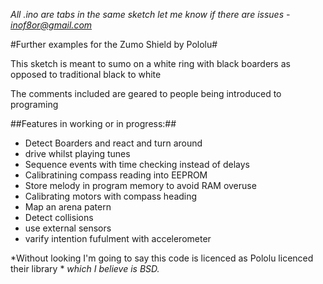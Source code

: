 *All .ino are tabs in the same sketch*
*let me know if there are issues - inof8or@gmail.com*

#Further examples for the Zumo Shield by Pololu#

This sketch is meant to sumo on a white ring with black boarders
as opposed to traditional black to white

The comments included are geared to people being introduced to programing

##Features in working or in progress:##

* Detect Boarders and react and turn around
* drive whilst playing tunes
* Sequence events with time checking instead of delays
* Calibratining compass reading into EEPROM
* Store melody in program memory to avoid RAM overuse
* Calibrating motors with compass heading
* Map an arena patern
* Detect collisions
* use external sensors
* varify intention fufulment with accelerometer

*Without looking I'm going to say this code is licenced as Pololu licenced their library *
*which I believe is BSD.*


